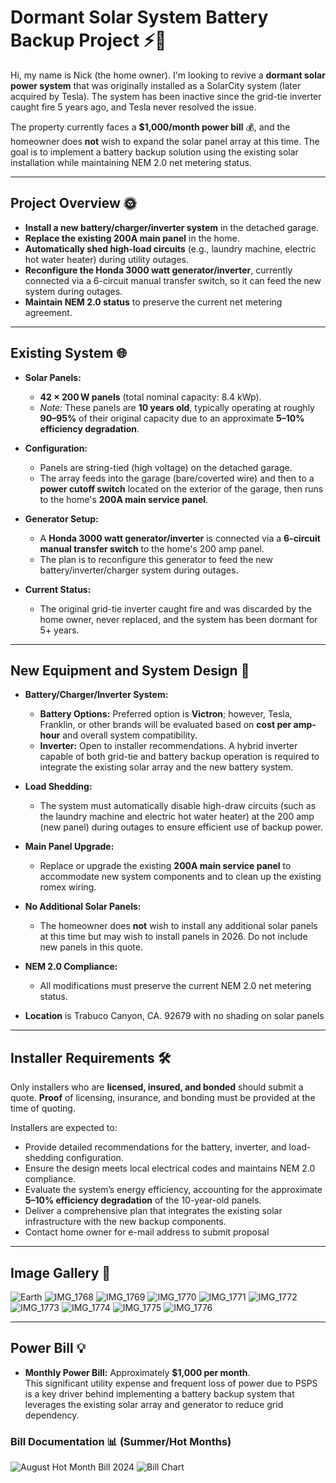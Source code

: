# Dormant Solar System Battery Backup Project ⚡️🔋

Hi, my name is Nick (the home owner).   I'm looking to revive a **dormant solar power system** that was originally installed as a SolarCity system (later acquired by Tesla). The system has been inactive since the grid-tie inverter caught fire 5 years ago, and Tesla never resolved the issue.

The property currently faces a **$1,000/month power bill** 💰, and the homeowner does **not** wish to expand the solar panel array at this time. The goal is to implement a battery backup solution using the existing solar installation while maintaining NEM 2.0 net metering status.

---

## Project Overview 🌞

- **Install a new battery/charger/inverter system** in the detached garage.
- **Replace the existing 200A main panel** in the home.
- **Automatically shed high-load circuits** (e.g., laundry machine, electric hot water heater) during utility outages.
- **Reconfigure the Honda 3000 watt generator/inverter**, currently connected via a 6-circuit manual transfer switch, so it can feed the new system during outages.
- **Maintain NEM 2.0 status** to preserve the current net metering agreement.

---

## Existing System 🌐

- **Solar Panels:**  
  - **42 × 200 W panels** (total nominal capacity: 8.4 kWp).  
  - *Note:* These panels are **10 years old**, typically operating at roughly **90–95%** of their original capacity due to an approximate **5–10% efficiency degradation**.

- **Configuration:**  
  - Panels are string-tied (high voltage) on the detached garage.
  - The array feeds into the garage (bare/coverted wire) and then to a **power cutoff switch** located on the exterior of the garage, then runs to the home's **200A main service panel**.

- **Generator Setup:**  
  - A **Honda 3000 watt generator/inverter** is connected via a **6-circuit manual transfer switch** to the home's 200 amp panel.
  - The plan is to reconfigure this generator to feed the new battery/inverter/charger system during outages.

- **Current Status:**  
  - The original grid-tie inverter caught fire and was discarded by the home owner, never replaced, and the system has been dormant for 5+ years. 

---

## New Equipment and System Design 🔧

- **Battery/Charger/Inverter System:**  
  - **Battery Options:** Preferred option is **Victron**; however, Tesla, Franklin, or other brands will be evaluated based on **cost per amp-hour** and overall system compatibility.  
  - **Inverter:** Open to installer recommendations. A hybrid inverter capable of both grid-tie and battery backup operation is required to integrate the existing solar array and the new battery system.

- **Load Shedding:**  
  - The system must automatically disable high-draw circuits (such as the laundry machine and electric hot water heater) at the 200 amp (new panel) during outages to ensure efficient use of backup power.

- **Main Panel Upgrade:**  
  - Replace or upgrade the existing **200A main service panel** to accommodate new system components and to clean up the existing romex wiring. 

- **No Additional Solar Panels:**  
  - The homeowner does **not** wish to install any additional solar panels at this time but may wish to install panels in 2026.  Do not include new panels in this quote. 

- **NEM 2.0 Compliance:**  
  - All modifications must preserve the current NEM 2.0 net metering status.
 
- **Location** is Trabuco Canyon, CA. 92679 with no shading on solar panels

---

## Installer Requirements 🛠️

Only installers who are **licensed, insured, and bonded** should submit a quote. **Proof** of licensing, insurance, and bonding must be provided at the time of quoting.

Installers are expected to:
- Provide detailed recommendations for the battery, inverter, and load-shedding configuration.
- Ensure the design meets local electrical codes and maintains NEM 2.0 compliance.
- Evaluate the system’s energy efficiency, accounting for the approximate **5–10% efficiency degradation** of the 10-year-old panels.
- Deliver a comprehensive plan that integrates the existing solar infrastructure with the new backup components.
- Contact home owner for e-mail address to submit proposal

---

## Image Gallery 📸

![Earth](./earth.png)
![IMG_1768](./IMG_1768.jpg)
![IMG_1769](./IMG_1769.jpg)
![IMG_1770](./IMG_1770.jpg)
![IMG_1771](./IMG_1771.jpg)
![IMG_1772](./IMG_1772.jpg)
![IMG_1773](./IMG_1773.jpg)
![IMG_1774](./IMG_1774.jpg)
![IMG_1775](./IMG_1775.jpg)
![IMG_1776](./IMG_1776.jpg)

---

## Power Bill 💡

- **Monthly Power Bill:** Approximately **$1,000 per month**.  
  This significant utility expense and frequent loss of power due to PSPS is a key driver behind implementing a battery backup system that leverages the existing solar array and generator to reduce grid dependency.

### Bill Documentation 📊 (Summer/Hot Months)

![August Hot Month Bill 2024](./august-hot-month-bill-2024.png)
![Bill Chart](./bill-chart.png)
